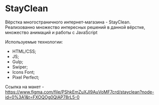 # StayClean
Вёрстка многостраничного интернет-магазина - StayClean. Реализованно множество интересных решений в данной вёрстке, множество анимаций и работы с JavaScript

Используемые технологии:

- HTML/CSS;
- JS;
- Gulp;
- Swiper;
- Icons Font;
- Pixel Perfect;


Ссылка на макет - https://www.figma.com/file/PShkEmZuXJI9AuVoMF7crd/stayclean?node-id=0%3A1&t=FXOQOg0QlAP78rL5-0
